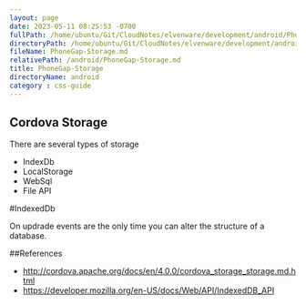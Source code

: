 ```yaml
---
layout: page
date: 2023-05-11 08:25:53 -0700
fullPath: /home/ubuntu/Git/CloudNotes/elvenware/development/android/PhoneGap-Storage.md
directoryPath: /home/ubuntu/Git/CloudNotes/elvenware/development/android
fileName: PhoneGap-Storage.md
relativePath: /android/PhoneGap-Storage.md
title: PhoneGap-Storage
directoryName: android
category : css-guide
---
```


## Cordova Storage

There are several types of storage

- IndexDb
- LocalStorage
- WebSql
- File API


#IndexedDb

On updrade events are the only time you can alter the structure of a 
database.



##References

- <http://cordova.apache.org/docs/en/4.0.0/cordova_storage_storage.md.html>
- <https://developer.mozilla.org/en-US/docs/Web/API/IndexedDB_API>
